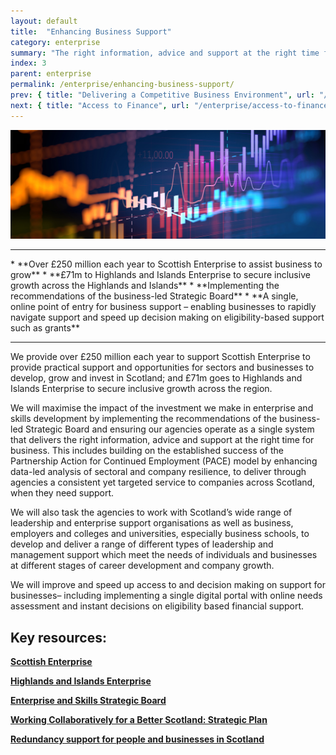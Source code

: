 ```yaml
---
layout: default
title:  "Enhancing Business Support"
category: enterprise
summary: "The right information, advice and support at the right time for business."
index: 3
parent: enterprise
permalink: /enterprise/enhancing-business-support/
prev: { title: "Delivering a Competitive Business Environment", url: "/enterprise/competitive-business-environment/" }
next: { title: "Access to Finance", url: "/enterprise/access-to-finance/" }
---
```


![A picture of some graphs](/assets/images/pageimages/enterprise2.jpg)
<br>
<hr>
* **Over £250 million each year to Scottish Enterprise to assist business to grow**
* **£71m to Highlands and Islands Enterprise to secure inclusive growth across the Highlands and Islands**
* **Implementing the recommendations of the business-led Strategic Board**
* **A single, online point of entry for business support – enabling businesses to rapidly navigate support and speed up decision making on eligibility-based support such as grants**

<hr>

We provide over £250 million each year to support Scottish Enterprise to provide practical support and opportunities for sectors and businesses to develop, grow and invest in Scotland; and £71m goes to Highlands and Islands Enterprise to secure inclusive growth across the region.
 
We will maximise the impact of the investment we make in enterprise and skills development by implementing the recommendations of the business-led Strategic Board and ensuring our agencies operate as a single system that delivers the right information, advice and support at the right time for business. This includes building on the established success of the Partnership Action for Continued Employment (PACE) model by enhancing data-led analysis of sectoral and company resilience, to deliver through agencies a consistent yet targeted service to companies across Scotland, when they need support. 

We will also task the agencies to work with Scotland’s wide range of leadership and enterprise support organisations as well as  business, employers and colleges and universities, especially business schools, to develop and deliver a range of different types of leadership and management support which meet the needs of individuals and businesses at different stages of career development and company growth.

We will improve and speed up access to and decision making on support for businesses– including implementing a single digital portal with online needs assessment and instant decisions on eligibility based financial support.


## Key resources: 

**[Scottish Enterprise](https://www.scottish-enterprise.com/)**

**[Highlands and Islands Enterprise](http://www.hie.co.uk/)**

**[Enterprise and Skills Strategic Board](https://beta.gov.scot/groups/enterprise-and-skills-strategic-board/)**

**[Working Collaboratively for a Better Scotland: Strategic Plan](https://www.gov.scot/Resource/0054/00542105.pdf)**

**[Redundancy support for people and businesses in Scotland](https://www.skillsdevelopmentscotland.co.uk/what-we-do/employability-skills/partnership-action-for-continuing-employment-pace/)**
 

